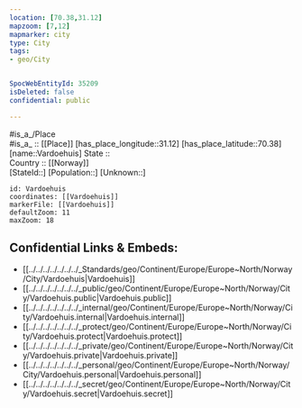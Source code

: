 ```yaml
---
location: [70.38,31.12] 
mapzoom: [7,12] 
mapmarker: city 
type: City
tags:
- geo/City


SpocWebEntityId: 35209
isDeleted: false
confidential: public

---
```

#is_a_/Place  
#is_a_ :: [[Place]] 
[has_place_longitude::31.12] 
[has_place_latitude::70.38] 
[name::Vardoehuis] 
State ::  
Country :: [[Norway]]  
[StateId::] 
[Population::] 
[Unknown::] 


```leaflet
id: Vardoehuis
coordinates: [[Vardoehuis]] 
markerFile: [[Vardoehuis]] 
defaultZoom: 11 
maxZoom: 18
```


## Confidential Links & Embeds: 
- [[../../../../../../../_Standards/geo/Continent/Europe/Europe~North/Norway/City/Vardoehuis|Vardoehuis]] 
- [[../../../../../../../_public/geo/Continent/Europe/Europe~North/Norway/City/Vardoehuis.public|Vardoehuis.public]] 
- [[../../../../../../../_internal/geo/Continent/Europe/Europe~North/Norway/City/Vardoehuis.internal|Vardoehuis.internal]] 
- [[../../../../../../../_protect/geo/Continent/Europe/Europe~North/Norway/City/Vardoehuis.protect|Vardoehuis.protect]] 
- [[../../../../../../../_private/geo/Continent/Europe/Europe~North/Norway/City/Vardoehuis.private|Vardoehuis.private]] 
- [[../../../../../../../_personal/geo/Continent/Europe/Europe~North/Norway/City/Vardoehuis.personal|Vardoehuis.personal]] 
- [[../../../../../../../_secret/geo/Continent/Europe/Europe~North/Norway/City/Vardoehuis.secret|Vardoehuis.secret]] 
